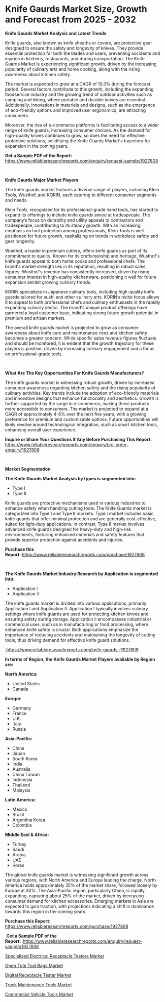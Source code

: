 <p><h1>Knife Gaurds Market Size, Growth and Forecast from 2025 - 2032</h1></p><p><strong>Knife Gaurds Market Analysis and Latest Trends</strong></p>
<p><p>Knife guards, also known as knife sheaths or covers, are protective gear designed to ensure the safety and longevity of knives. They provide essential protection for both the blades and users, preventing accidents and injuries in kitchens, restaurants, and during transportation. The Knife Guards Market is experiencing significant growth, driven by the increasing popularity of culinary arts and home cooking, along with the rising awareness about kitchen safety.</p><p>The market is expected to grow at a CAGR of 10.3% during the forecast period. Several factors contribute to this growth, including the expanding foodservice industry and the growing trend of outdoor activities such as camping and hiking, where portable and durable knives are essential. Additionally, innovations in materials and designs, such as the emergence of eco-friendly options and improved user ergonomics, are attracting consumers.</p><p>Moreover, the rise of e-commerce platforms is facilitating access to a wider range of knife guards, increasing consumer choices. As the demand for high-quality knives continues to grow, so does the need for effective protective solutions, solidifying the Knife Guards Market's trajectory for expansion in the coming years.</p></p>
<p><strong>Get a Sample PDF of the Report:&nbsp;</strong> <a href="https://www.reliableresearchreports.com/enquiry/request-sample/1927808?utm_campaign=114&utm_medium=2&utm_source=Github&utm_content=ia&utm_term=15012025&utm_id=knife-gaurds">https://www.reliableresearchreports.com/enquiry/request-sample/1927808</a></p>
<p>&nbsp;</p>
<p><strong>Knife Gaurds Major Market Players</strong></p>
<p><p>The knife guards market features a diverse range of players, including Klein Tools, Wusthof, and KORIN, each catering to different consumer segments and needs.</p><p>Klein Tools, recognized for its professional-grade hand tools, has started to expand its offerings to include knife guards aimed at tradespeople. The company’s focus on durability and utility appeals to contractors and tradespeople, contributing to its steady growth. With an increasing emphasis on tool protection among professionals, Klein Tools is well-positioned for future growth, capitalizing on trends in workplace safety and gear longevity.</p><p>Wusthof, a leader in premium cutlery, offers knife guards as part of its commitment to quality. Known for its craftsmanship and heritage, Wusthof's knife guards appeal to both home cooks and professional chefs. The brand's market strength lies in its reputation, resulting in robust sales figures. Wusthof's revenue has consistently increased, driven by rising consumer interest in high-quality kitchenware, positioning it well for future expansion amidst growing culinary trends.</p><p>KORIN specializes in Japanese culinary tools, including high-quality knife guards tailored for sushi and other culinary arts. KORIN’s niche focus allows it to appeal to both professional chefs and culinary enthusiasts in the rapidly expanding culinary sector. The brand's unique product offerings have garnered a loyal customer base, indicating strong future growth potential in premium and artisan markets.</p><p>The overall knife guards market is projected to grow as consumer awareness about knife care and maintenance rises and kitchen safety becomes a greater concern. While specific sales revenue figures fluctuate and should be monitored, it is evident that the growth trajectory for these players is positive, driven by increasing culinary engagement and a focus on professional-grade tools.</p></p>
<p>&nbsp;</p>
<p><strong>What Are The Key Opportunities For Knife Gaurds Manufacturers?</strong></p>
<p><p>The knife guards market is witnessing robust growth, driven by increased consumer awareness regarding kitchen safety and the rising popularity of culinary activities. Key trends include the adoption of eco-friendly materials and innovative designs that enhance functionality and aesthetics. Growth is further supported by the surge in e-commerce, making these products more accessible to consumers. The market is projected to expand at a CAGR of approximately 4-6% over the next five years, with a growing preference for premium and customizable options. Future opportunities will likely revolve around technological integration, such as smart kitchen tools, enhancing overall user experience.</p></p>
<p><strong>Inquire or Share Your Questions If Any Before Purchasing This Report:</strong> <a href="https://www.reliableresearchreports.com/enquiry/pre-order-enquiry/1927808?utm_campaign=114&utm_medium=2&utm_source=Github&utm_content=ia&utm_term=15012025&utm_id=knife-gaurds">https://www.reliableresearchreports.com/enquiry/pre-order-enquiry/1927808</a></p>
<p>&nbsp;</p>
<p><strong>Market Segmentation</strong></p>
<p><strong>The Knife Gaurds Market Analysis by types is segmented into:</strong></p>
<p><ul><li>Type I</li><li>Type II</li></ul></p>
<p><p>Knife guards are protective mechanisms used in various industries to enhance safety when handling cutting tools. The Knife Guards market is categorized into Type I and Type II markets. Type I market includes basic knife guards that offer minimal protection and are generally cost-effective, suited for light-duty applications. In contrast, Type II market involves advanced knife guards designed for heavy-duty and high-risk environments, featuring enhanced materials and safety features that provide superior protection against accidents and injuries.</p></p>
<p><strong>Purchase this Report:&nbsp;</strong><a href="https://www.reliableresearchreports.com/purchase/1927808?utm_campaign=114&utm_medium=2&utm_source=Github&utm_content=ia&utm_term=15012025&utm_id=knife-gaurds">https://www.reliableresearchreports.com/purchase/1927808</a></p>
<p>&nbsp;</p>
<p><strong>The Knife Gaurds Market Industry Research by Application is segmented into:</strong></p>
<p><ul><li>Application I</li><li>Application II</li></ul></p>
<p><p>The knife guards market is divided into various applications, primarily Application I and Application II. Application I typically involves culinary settings where knife guards are used for protecting kitchen knives and ensuring safety during storage. Application II encompasses industrial or commercial uses, such as in manufacturing or food processing, where enhanced knife safety is crucial. Both applications emphasize the importance of reducing accidents and maintaining the longevity of cutting tools, thus driving demand for effective knife guard solutions.</p></p>
<p><a href="https://www.reliableresearchreports.com/knife-gaurds-r1927808?utm_campaign=114&utm_medium=2&utm_source=Github&utm_content=ia&utm_term=15012025&utm_id=knife-gaurds">&nbsp;https://www.reliableresearchreports.com/knife-gaurds-r1927808</a></p>
<p><strong>In terms of Region, the Knife Gaurds Market Players available by Region are:</strong></p>
<p>
    <p> <strong> North America: </strong>
        <ul>
            <li>United States</li>
            <li>Canada</li>
        </ul>
        </p> 
    <p> <strong> Europe: </strong>
        <ul>
            <li>Germany</li>
            <li>France</li>
            <li>U.K.</li>
            <li>Italy</li>
            <li>Russia</li>
        </ul>
        </p> 
    <p> <strong> Asia-Pacific: </strong>
        <ul>
            <li>China</li>
            <li>Japan</li>
            <li>South Korea</li>
            <li>India</li>
            <li>Australia</li>
            <li>China Taiwan</li>
            <li>Indonesia</li>
            <li>Thailand</li>
            <li>Malaysia</li>
        </ul>
        </p> 
    <p> <strong> Latin America: </strong>
        <ul>
            <li>Mexico</li>
            <li>Brazil</li>
            <li>Argentina Korea</li>
            <li>Colombia</li>
        </ul>
        </p> 
    <p> <strong> Middle East & Africa: </strong>
        <ul>
            <li>Turkey</li>
            <li>Saudi</li>
            <li>Arabia</li>
            <li>UAE</li>
            <li>Korea</li>
        </ul>
    </p>
    </p>
<p><p>The global knife guards market is witnessing significant growth across various regions, with North America and Europe leading the charge. North America holds approximately 35% of the market share, followed closely by Europe at 30%. The Asia-Pacific region, particularly China, is rapidly expanding, capturing about 25% of the market, driven by increasing consumer demand for kitchen accessories. Emerging markets in Asia are expected to gain traction, with projections indicating a shift in dominance towards this region in the coming years.</p></p>
<p><strong>Purchase this Report: </strong><a href="https://www.reliableresearchreports.com/purchase/1927808?utm_campaign=114&utm_medium=2&utm_source=Github&utm_content=ia&utm_term=15012025&utm_id=knife-gaurds">https://www.reliableresearchreports.com/purchase/1927808</a></p>
<p>&nbsp;<strong>Get a Sample PDF of the Report:&nbsp;&nbsp;</strong><a href="https://www.reliableresearchreports.com/enquiry/request-sample/1927808?utm_campaign=114&utm_medium=2&utm_source=Github&utm_content=ia&utm_term=15012025&utm_id=knife-gaurds">https://www.reliableresearchreports.com/enquiry/request-sample/1927808</a></p>
<p><strong></strong></p>
<p><p><a href="https://github.com/MonroeBullock54/Market-Research-Report-List-1/blob/main/specialized-electrical-receptacle-testers-market.md?utm_campaign=114&utm_medium=2&utm_source=Github&utm_content=ia&utm_term=15012025&utm_id=knife-gaurds">Specialized Electrical Receptacle Testers Market</a></p><p><a href="https://github.com/shondapmbau/Market-Research-Report-List-1/blob/main/open-tote-tool-bags-market.md?utm_campaign=114&utm_medium=2&utm_source=Github&utm_content=ia&utm_term=15012025&utm_id=knife-gaurds">Open Tote Tool Bags Market</a></p><p><a href="https://github.com/skerretflossie9297/Market-Research-Report-List-1/blob/main/digital-receptacle-tester-market.md?utm_campaign=114&utm_medium=2&utm_source=Github&utm_content=ia&utm_term=15012025&utm_id=knife-gaurds">Digital Receptacle Tester Market</a></p><p><a href="https://github.com/donnettaletizia/Market-Research-Report-List-1/blob/main/truck-maintenance-tools-market.md?utm_campaign=114&utm_medium=2&utm_source=Github&utm_content=ia&utm_term=15012025&utm_id=knife-gaurds">Truck Maintenance Tools Market</a></p><p><a href="https://github.com/alberthagorsuch/Market-Research-Report-List-1/blob/main/commercial-vehicle-tools-market.md?utm_campaign=114&utm_medium=2&utm_source=Github&utm_content=ia&utm_term=15012025&utm_id=knife-gaurds">Commercial Vehicle Tools Market</a></p></p>